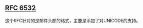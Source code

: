 ## [RFC 6532](https://datatracker.ietf.org/doc/html/rfc6532.html)

这个RFC针对的是邮件头部的格式，主要是添加了对UNICODE的支持。
